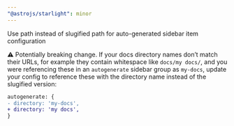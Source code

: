 ```yaml
---
"@astrojs/starlight": minor
---
```


Use path instead of slugified path for auto-generated sidebar item configuration

⚠️ Potentially breaking change. If your docs directory names don’t match their URLs, for example they contain whitespace like `docs/my docs/`, and you were referencing these in an `autogenerate` sidebar group as `my-docs`, update your config to reference these with the directory name instead of the slugified version:

```diff
autogenerate: {
- directory: 'my-docs',
+ directory: 'my docs',
}
```
